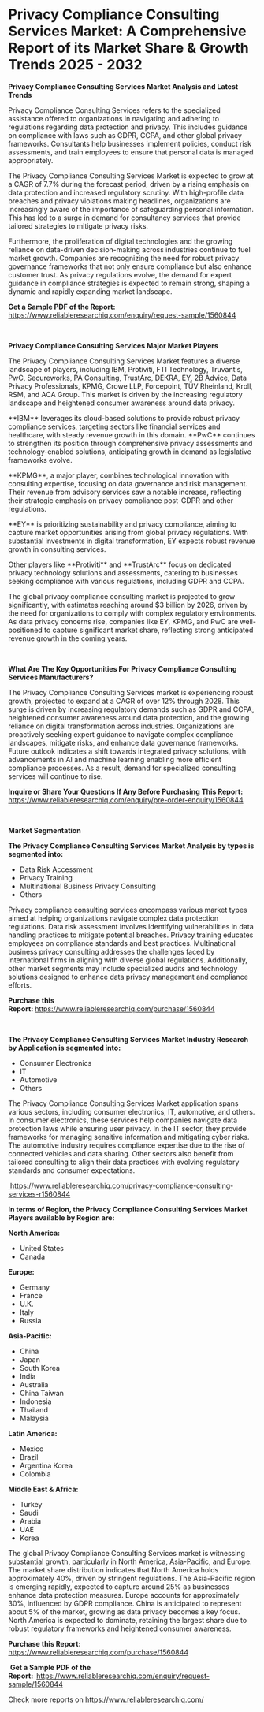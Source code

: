 <p><h1>Privacy Compliance Consulting Services Market: A Comprehensive Report of its Market Share & Growth Trends 2025 - 2032</h1></p><p><strong>Privacy Compliance Consulting Services Market Analysis and Latest Trends</strong></p>
<p><p>Privacy Compliance Consulting Services refers to the specialized assistance offered to organizations in navigating and adhering to regulations regarding data protection and privacy. This includes guidance on compliance with laws such as GDPR, CCPA, and other global privacy frameworks. Consultants help businesses implement policies, conduct risk assessments, and train employees to ensure that personal data is managed appropriately.</p><p>The Privacy Compliance Consulting Services Market is expected to grow at a CAGR of 7.7% during the forecast period, driven by a rising emphasis on data protection and increased regulatory scrutiny. With high-profile data breaches and privacy violations making headlines, organizations are increasingly aware of the importance of safeguarding personal information. This has led to a surge in demand for consultancy services that provide tailored strategies to mitigate privacy risks.</p><p>Furthermore, the proliferation of digital technologies and the growing reliance on data-driven decision-making across industries continue to fuel market growth. Companies are recognizing the need for robust privacy governance frameworks that not only ensure compliance but also enhance customer trust. As privacy regulations evolve, the demand for expert guidance in compliance strategies is expected to remain strong, shaping a dynamic and rapidly expanding market landscape.</p></p>
<p><strong>Get a Sample PDF of the Report:&nbsp;</strong> <a href="https://www.reliableresearchiq.com/enquiry/request-sample/1560844?utm_campaign=3107&utm_medium=2&utm_source=Github&utm_content=ia&utm_term=11032025&utm_id=privacy-compliance-consulting-services">https://www.reliableresearchiq.com/enquiry/request-sample/1560844</a></p>
<p>&nbsp;</p>
<p><strong>Privacy Compliance Consulting Services Major Market Players</strong></p>
<p><p>The Privacy Compliance Consulting Services Market features a diverse landscape of players, including IBM, Protiviti, FTI Technology, Truvantis, PwC, Secureworks, PA Consulting, TrustArc, DEKRA, EY, 2B Advice, Data Privacy Professionals, KPMG, Crowe LLP, Forcepoint, TÜV Rheinland, Kroll, RSM, and ACA Group. This market is driven by the increasing regulatory landscape and heightened consumer awareness around data privacy.</p><p>**IBM** leverages its cloud-based solutions to provide robust privacy compliance services, targeting sectors like financial services and healthcare, with steady revenue growth in this domain. **PwC** continues to strengthen its position through comprehensive privacy assessments and technology-enabled solutions, anticipating growth in demand as legislative frameworks evolve. </p><p>**KPMG**, a major player, combines technological innovation with consulting expertise, focusing on data governance and risk management. Their revenue from advisory services saw a notable increase, reflecting their strategic emphasis on privacy compliance post-GDPR and other regulations.</p><p>**EY** is prioritizing sustainability and privacy compliance, aiming to capture market opportunities arising from global privacy regulations. With substantial investments in digital transformation, EY expects robust revenue growth in consulting services.</p><p>Other players like **Protiviti** and **TrustArc** focus on dedicated privacy technology solutions and assessments, catering to businesses seeking compliance with various regulations, including GDPR and CCPA.</p><p>The global privacy compliance consulting market is projected to grow significantly, with estimates reaching around $3 billion by 2026, driven by the need for organizations to comply with complex regulatory environments. As data privacy concerns rise, companies like EY, KPMG, and PwC are well-positioned to capture significant market share, reflecting strong anticipated revenue growth in the coming years.</p></p>
<p>&nbsp;</p>
<p><strong>What Are The Key Opportunities For Privacy Compliance Consulting Services Manufacturers?</strong></p>
<p><p>The Privacy Compliance Consulting Services market is experiencing robust growth, projected to expand at a CAGR of over 12% through 2028. This surge is driven by increasing regulatory demands such as GDPR and CCPA, heightened consumer awareness around data protection, and the growing reliance on digital transformation across industries. Organizations are proactively seeking expert guidance to navigate complex compliance landscapes, mitigate risks, and enhance data governance frameworks. Future outlook indicates a shift towards integrated privacy solutions, with advancements in AI and machine learning enabling more efficient compliance processes. As a result, demand for specialized consulting services will continue to rise.</p></p>
<p><strong>Inquire or Share Your Questions If Any Before Purchasing This Report:</strong> <a href="https://www.reliableresearchiq.com/enquiry/pre-order-enquiry/1560844?utm_campaign=3107&utm_medium=2&utm_source=Github&utm_content=ia&utm_term=11032025&utm_id=privacy-compliance-consulting-services">https://www.reliableresearchiq.com/enquiry/pre-order-enquiry/1560844</a></p>
<p>&nbsp;</p>
<p><strong>Market Segmentation</strong></p>
<p><strong>The Privacy Compliance Consulting Services Market Analysis by types is segmented into:</strong></p>
<p><ul><li>Data Risk Accessment</li><li>Privacy Training</li><li>Multinational Business Privacy Consulting</li><li>Others</li></ul></p>
<p><p>Privacy compliance consulting services encompass various market types aimed at helping organizations navigate complex data protection regulations. Data risk assessment involves identifying vulnerabilities in data handling practices to mitigate potential breaches. Privacy training educates employees on compliance standards and best practices. Multinational business privacy consulting addresses the challenges faced by international firms in aligning with diverse global regulations. Additionally, other market segments may include specialized audits and technology solutions designed to enhance data privacy management and compliance efforts.</p></p>
<p><strong>Purchase this Report:&nbsp;</strong><a href="https://www.reliableresearchiq.com/purchase/1560844?utm_campaign=3107&utm_medium=2&utm_source=Github&utm_content=ia&utm_term=11032025&utm_id=privacy-compliance-consulting-services">https://www.reliableresearchiq.com/purchase/1560844</a></p>
<p>&nbsp;</p>
<p><strong>The Privacy Compliance Consulting Services Market Industry Research by Application is segmented into:</strong></p>
<p><ul><li>Consumer Electronics</li><li>IT</li><li>Automotive</li><li>Others</li></ul></p>
<p><p>The Privacy Compliance Consulting Services Market application spans various sectors, including consumer electronics, IT, automotive, and others. In consumer electronics, these services help companies navigate data protection laws while ensuring user privacy. In the IT sector, they provide frameworks for managing sensitive information and mitigating cyber risks. The automotive industry requires compliance expertise due to the rise of connected vehicles and data sharing. Other sectors also benefit from tailored consulting to align their data practices with evolving regulatory standards and consumer expectations.</p></p>
<p><a href="https://www.reliableresearchiq.com/privacy-compliance-consulting-services-r1560844?utm_campaign=3107&utm_medium=2&utm_source=Github&utm_content=ia&utm_term=11032025&utm_id=privacy-compliance-consulting-services">&nbsp;https://www.reliableresearchiq.com/privacy-compliance-consulting-services-r1560844</a></p>
<p><strong>In terms of Region, the Privacy Compliance Consulting Services Market Players available by Region are:</strong></p>
<p>
    <p> <strong> North America: </strong>
        <ul>
            <li>United States</li>
            <li>Canada</li>
        </ul>
        </p> 
    <p> <strong> Europe: </strong>
        <ul>
            <li>Germany</li>
            <li>France</li>
            <li>U.K.</li>
            <li>Italy</li>
            <li>Russia</li>
        </ul>
        </p> 
    <p> <strong> Asia-Pacific: </strong>
        <ul>
            <li>China</li>
            <li>Japan</li>
            <li>South Korea</li>
            <li>India</li>
            <li>Australia</li>
            <li>China Taiwan</li>
            <li>Indonesia</li>
            <li>Thailand</li>
            <li>Malaysia</li>
        </ul>
        </p> 
    <p> <strong> Latin America: </strong>
        <ul>
            <li>Mexico</li>
            <li>Brazil</li>
            <li>Argentina Korea</li>
            <li>Colombia</li>
        </ul>
        </p> 
    <p> <strong> Middle East & Africa: </strong>
        <ul>
            <li>Turkey</li>
            <li>Saudi</li>
            <li>Arabia</li>
            <li>UAE</li>
            <li>Korea</li>
        </ul>
    </p>
    </p>
<p><p>The global Privacy Compliance Consulting Services market is witnessing substantial growth, particularly in North America, Asia-Pacific, and Europe. The market share distribution indicates that North America holds approximately 40%, driven by stringent regulations. The Asia-Pacific region is emerging rapidly, expected to capture around 25% as businesses enhance data protection measures. Europe accounts for approximately 30%, influenced by GDPR compliance. China is anticipated to represent about 5% of the market, growing as data privacy becomes a key focus. North America is expected to dominate, retaining the largest share due to robust regulatory frameworks and heightened consumer awareness.</p></p>
<p><strong>Purchase this Report: </strong><a href="https://www.reliableresearchiq.com/purchase/1560844?utm_campaign=3107&utm_medium=2&utm_source=Github&utm_content=ia&utm_term=11032025&utm_id=privacy-compliance-consulting-services">https://www.reliableresearchiq.com/purchase/1560844</a></p>
<p>&nbsp;<strong>Get a Sample PDF of the Report:&nbsp;&nbsp;</strong><a href="https://www.reliableresearchiq.com/enquiry/request-sample/1560844?utm_campaign=3107&utm_medium=2&utm_source=Github&utm_content=ia&utm_term=11032025&utm_id=privacy-compliance-consulting-services">https://www.reliableresearchiq.com/enquiry/request-sample/1560844</a></p>
<p><strong></strong></p>
<p>Check more reports on <a href="https://www.reliableresearchiq.com/?utm_campaign=3107&utm_medium=2&utm_source=Github&utm_content=ia&utm_term=11032025&utm_id=privacy-compliance-consulting-services">https://www.reliableresearchiq.com/</a></p>